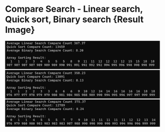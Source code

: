 # Compare Search - Linear search, Quick sort, Binary search {Result Image}
![](./image15-1.png)
![](./image15-2.png)
![](./image15-3.png)
